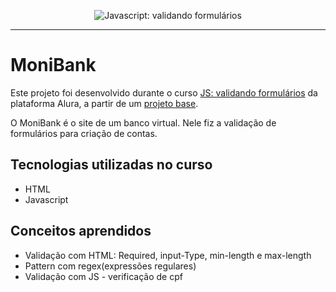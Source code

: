 <p align="center"> <img src="https://imgur.com/mIBmcEL.png" alt="Javascript: validando formulários"> </p>

<hr>

# MoniBank

Este projeto foi desenvolvido durante o curso [JS: validando formulários](https://www.alura.com.br/curso-online-javascript-validando-formularios) da plataforma Alura,
a partir de um [projeto base](https://github.com/alura-cursos/monibank/tree/main). 

O MoniBank é o site de um banco virtual. Nele fiz a validação de formulários para criação de contas.

## Tecnologias utilizadas no curso
* HTML
* Javascript

## Conceitos aprendidos

* Validação com HTML: Required, input-Type, min-length e max-length
* Pattern com regex(expressões regulares)
* Validação com JS - verificação de cpf
